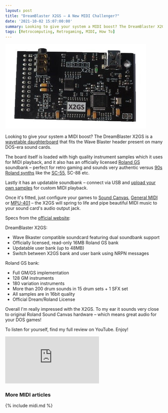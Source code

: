 ```yaml
---
layout: post
title: "DreamBlaster X2GS – A New MIDI Challenger?"
date: '2021-10-02 15:07:00:00'
summary: Looking to give your system a MIDI boost? The DreamBlaster X2GS fits the Wave Blaster header present on many DOS-era sound cards ...
tags: [Retrocomputing, Retrogaming, MIDI, How To]
---
```


![](/img/posts/dreamblaster-x2-x2gs-wavetable-daughterboard.jpg)

Looking to give your system a MIDI boost? The DreamBlaster X2GS is a <a href="https://en.wikipedia.org/wiki/Creative_Wave_Blaster" target="_blank">wavetable daughterboard</a> that fits the Wave Blaster header present on many DOS-era sound cards.

The board itself is loaded with high quality instrument samples which it uses for MIDI playback, and it also has an officially licensed <a href="https://en.wikipedia.org/wiki/Roland_GS" target="_blank">Roland GS</a> soundbank – perfect for retro gaming and sounds very authentic versus <a href="https://en.wikipedia.org/wiki/Roland_Sound_Canvas" target="_blank">90s Roland synths</a> like the <a href="https://en.wikipedia.org/wiki/Roland_SC-55" target="_blank">SC-55</a>, SC-88 etc.

Lastly it has an updatable soundbank – connect via USB and <a href="https://serdaco.com/downloads/X2/X2_Documentation/DreamBlaster%20X2%20User%20Manual.pdf" target="_blank">upload your own samples</a> for custom MIDI playback.

Once it's fitted, just configure your games to <a href="https://en.wikipedia.org/wiki/Roland_Sound_Canvas" target="_blank">Sound Canvas</a>, <a href="https://en.wikipedia.org/wiki/General_MIDI" target="_blank">General MIDI</a> or <a href="https://en.wikipedia.org/wiki/MPU-401" target="_blank">MPU-401</a> – the X2GS will spring to life and pipe beautiful MIDI music to your sound card's audio output jack.

Specs from the <a href="https://www.serdashop.com/X2GS" target="_blank">official website</a>:

DreamBlaster X2GS:
* Wave Bkaster compatible soundcard featuring dual soundbank support
* Officially licensed, read-only 16MB Roland GS bank
* Updatable user bank (up to 48MB)
* Switch between X2GS bank and user bank using NRPN messages

Roland GS bank:
* Full GM/GS implementation
* 128 GM instruments
* 180 variation instruments
* More than 200 drum sounds in 15 drum sets + 1 SFX set
* All samples are in 16bit quality
* Official Dream/Roland License

Overall I'm really impressed with the X2GS. To my ear it sounds very close to original Roland Sound Canvas hardware – which means great audio for your DOS games!

To listen for yourself, find my full review on YouTube. Enjoy!

<div class="youtube-container">
<iframe src="https://www.youtube.com/embed/5Zht_r96ulk?rel=0" 
frameborder="0" allowfullscreen class="youtube-video"></iframe>
</div> 


### More MIDI articles

{% include midi.md %}



